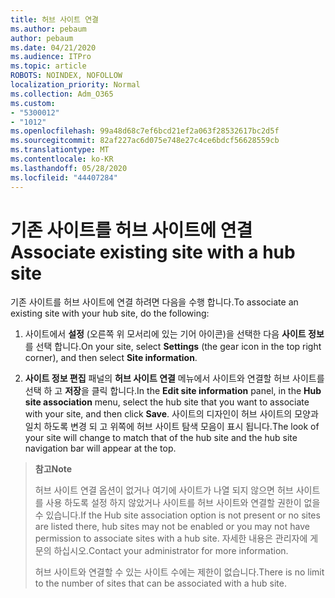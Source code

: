 ```yaml
---
title: 허브 사이트 연결
ms.author: pebaum
author: pebaum
ms.date: 04/21/2020
ms.audience: ITPro
ms.topic: article
ROBOTS: NOINDEX, NOFOLLOW
localization_priority: Normal
ms.collection: Adm_O365
ms.custom:
- "5300012"
- "1012"
ms.openlocfilehash: 99a48d68c7ef6bcd21ef2a063f28532617bc2d5f
ms.sourcegitcommit: 82af227ac6d075e748e27c4ce6bdcf56628559cb
ms.translationtype: MT
ms.contentlocale: ko-KR
ms.lasthandoff: 05/28/2020
ms.locfileid: "44407284"
---
```

# <a name="associate-existing-site-with-a-hub-site"></a><span data-ttu-id="7df72-102">기존 사이트를 허브 사이트에 연결</span><span class="sxs-lookup"><span data-stu-id="7df72-102">Associate existing site with a hub site</span></span>

<span data-ttu-id="7df72-103">기존 사이트를 허브 사이트에 연결 하려면 다음을 수행 합니다.</span><span class="sxs-lookup"><span data-stu-id="7df72-103">To associate an existing site with your hub site, do the following:</span></span>
  
1. <span data-ttu-id="7df72-104">사이트에서 **설정** (오른쪽 위 모서리에 있는 기어 아이콘)을 선택한 다음 **사이트 정보**를 선택 합니다.</span><span class="sxs-lookup"><span data-stu-id="7df72-104">On your site, select **Settings** (the gear icon in the top right corner), and then select **Site information**.</span></span>

2. <span data-ttu-id="7df72-105">**사이트 정보 편집** 패널의 **허브 사이트 연결** 메뉴에서 사이트와 연결할 허브 사이트를 선택 하 고 **저장**을 클릭 합니다.</span><span class="sxs-lookup"><span data-stu-id="7df72-105">In the **Edit site information** panel, in the **Hub site association** menu, select the hub site that you want to associate with your site, and then click **Save**.</span></span> <span data-ttu-id="7df72-106">사이트의 디자인이 허브 사이트의 모양과 일치 하도록 변경 되 고 위쪽에 허브 사이트 탐색 모음이 표시 됩니다.</span><span class="sxs-lookup"><span data-stu-id="7df72-106">The look of your site will change to match that of the hub site and the hub site navigation bar will appear at the top.</span></span>

><span data-ttu-id="7df72-107">**참고**</span><span class="sxs-lookup"><span data-stu-id="7df72-107">**Note**</span></span>
>
><span data-ttu-id="7df72-108">허브 사이트 연결 옵션이 없거나 여기에 사이트가 나열 되지 않으면 허브 사이트를 사용 하도록 설정 하지 않았거나 사이트를 허브 사이트와 연결할 권한이 없을 수 있습니다.</span><span class="sxs-lookup"><span data-stu-id="7df72-108">If the Hub site association option is not present or no sites are listed there, hub sites may not be enabled or you may not have permission to associate sites with a hub site.</span></span> <span data-ttu-id="7df72-109">자세한 내용은 관리자에 게 문의 하십시오.</span><span class="sxs-lookup"><span data-stu-id="7df72-109">Contact your administrator for more information.</span></span>
>
><span data-ttu-id="7df72-110">허브 사이트와 연결할 수 있는 사이트 수에는 제한이 없습니다.</span><span class="sxs-lookup"><span data-stu-id="7df72-110">There is no limit to the number of sites that can be associated with a hub site.</span></span>
  